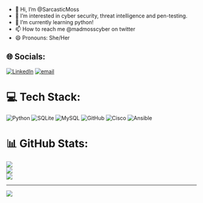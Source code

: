 - 👋 Hi, I’m @SarcasticMoss
- 👀 I’m interested in cyber security, threat intelligence and pen-testing.
- 🌱 I’m currently learning python!
- 📫 How to reach me @madmosscyber on twitter
- 😄 Pronouns: She/Her


## 🌐 Socials:
[![LinkedIn](https://img.shields.io/badge/LinkedIn-%230077B5.svg?logo=linkedin&logoColor=white)](https://linkedin.com/in/https://www.linkedin.com/in/madison-moss-891333162/) [![email](https://img.shields.io/badge/Email-D14836?logo=gmail&logoColor=white)](mailto:mossamadison@gmail.com) 

# 💻 Tech Stack:
![Python](https://img.shields.io/badge/python-3670A0?style=for-the-badge&logo=python&logoColor=ffdd54) ![SQLite](https://img.shields.io/badge/sqlite-%2307405e.svg?style=for-the-badge&logo=sqlite&logoColor=white) ![MySQL](https://img.shields.io/badge/mysql-4479A1.svg?style=for-the-badge&logo=mysql&logoColor=white) ![GitHub](https://img.shields.io/badge/github-%23121011.svg?style=for-the-badge&logo=github&logoColor=white) ![Cisco](https://img.shields.io/badge/cisco-%23049fd9.svg?style=for-the-badge&logo=cisco&logoColor=black) ![Ansible](https://img.shields.io/badge/ansible-%231A1918.svg?style=for-the-badge&logo=ansible&logoColor=white)
# 📊 GitHub Stats:
![](https://github-readme-stats.vercel.app/api?username=SarcasticMoss&theme=bear&hide_border=false&include_all_commits=false&count_private=false)<br/>
![](https://nirzak-streak-stats.vercel.app/?user=SarcasticMoss&theme=bear&hide_border=false)<br/>
![](https://github-readme-stats.vercel.app/api/top-langs/?username=SarcasticMoss&theme=bear&hide_border=false&include_all_commits=false&count_private=false&layout=compact)

---
[![](https://visitcount.itsvg.in/api?id=SarcasticMoss&icon=9&color=3)](https://visitcount.itsvg.in)

<!-- Proudly created with GPRM ( https://gprm.itsvg.in ) -->

